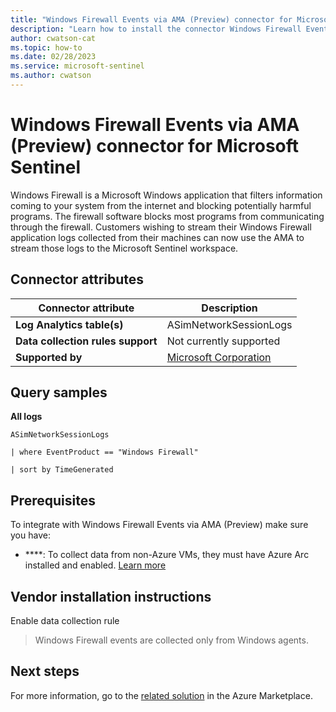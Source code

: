 ```yaml
---
title: "Windows Firewall Events via AMA (Preview) connector for Microsoft Sentinel"
description: "Learn how to install the connector Windows Firewall Events via AMA (Preview) to connect your data source to Microsoft Sentinel."
author: cwatson-cat
ms.topic: how-to
ms.date: 02/28/2023
ms.service: microsoft-sentinel
ms.author: cwatson
---
```


# Windows Firewall Events via AMA (Preview) connector for Microsoft Sentinel

Windows Firewall is a Microsoft Windows application that filters information coming to your system from the internet and blocking potentially harmful programs. The firewall software blocks most programs from communicating through the firewall. Customers wishing to stream their Windows Firewall application logs collected from their machines can now use the AMA to stream those logs to the Microsoft Sentinel workspace.

## Connector attributes

| Connector attribute | Description |
| --- | --- |
| **Log Analytics table(s)** | ASimNetworkSessionLogs<br/> |
| **Data collection rules support** | Not currently supported |
| **Supported by** | [Microsoft Corporation](https://support.microsoft.com) |

## Query samples

**All logs**
   ```kusto
ASimNetworkSessionLogs

   | where EventProduct == "Windows Firewall"
            
   | sort by TimeGenerated
   ```



## Prerequisites

To integrate with Windows Firewall Events via AMA (Preview) make sure you have: 

- ****: To collect data from non-Azure VMs, they must have Azure Arc installed and enabled. [Learn more](https://learn.microsoft.com/azure/azure-monitor/agents/azure-monitor-agent-install?tabs=ARMAgentPowerShell,PowerShellWindows,PowerShellWindowsArc,CLIWindows,CLIWindowsArc)


## Vendor installation instructions

Enable data collection rule

> Windows Firewall events are collected only from Windows agents.






## Next steps

For more information, go to the [related solution](https://azuremarketplace.microsoft.com/en-us/marketplace/apps/azuresentinel.azure-sentinel-solution-windowsfirewall?tab=Overview) in the Azure Marketplace.
